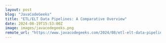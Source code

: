 ```yaml
---
layout: post
blog: "JavaCodeGeeks"
title: "ETL/ELT Data Pipelines: A Comparative Overview"
date: 2024-08-19T15:53:00Z
image: images/javacodegeeks.png
remote_url: "https://www.javacodegeeks.com/2024/08/etl-elt-data-pipelines-a-comparative-overview.html"
---
```

